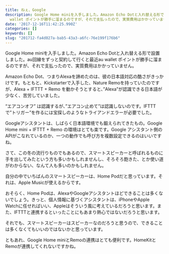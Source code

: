 ```yaml
---
title: ねぇ、Google
description: Google Home miniを入手しました。Amazon Echo Dotと入れ替える形で設置しました。au回線をずっと契約して行くと最近au
  wallet ポイントが勝手に溜まるのですが、それで支払ったので、実質費用はかかっていません。
date: '2017-12-16T11:42:25.990Z'
categories: []
keywords: []
slug: "201712-fa4d027a-bab5-43a3-a6fc-76e199f176b6"
---
```

Google Home miniを入手しました。Amazon Echo Dotと入れ替える形で設置しました。au回線をずっと契約して行くと最近au wallet ポイントが勝手に溜まるのですが、それで支払ったので、実質費用はかかっていません。

Amazon Echo Dot、つまりAlexaを諦めたのは、彼の日本語対応の酷さがきっかけです。もともと、Kickstarterで入手した、Nature Remoを持っていたのですが、Alexa + IFTTT + Remo を動かそうとすると、”Alexa”が認識できる日本語が少なく、苦労していました。

“エアコンオフ” は認識するが、”エアコン止めて”は認識しないのです。IFTTTで”トリガー”を作るには宝探しのようなトライアンドエラーが必要でした。

Googleアシスタントは、しばらく日本語環境でも鍛えられてきたもの。Google Home mini + IFTTT + Remo の環境はとても楽です。Google アシスタント側のAPIがこなれているのか、一つの動作でも呼び方を複数設定できるのはいいですね。

さて、この冬の流行りものでもあるので、スマートスピーカーと呼ばれるものに手を出してみたという方も多いかもしれませんし、そろそろ飽きた、とか使い道がわからない、なんて人も多いのかもしれません。

自分の中でいちばんのスマートスピーカーは、Home Podだと思っています。それは、Apple Musicが使えるからです。

おそらく、Home Podは、AlexaやGoogleアシスタントほどできることは多くないでしょう。きっと、個人情報に基づくアシスタントは、iPhoneやApple Watchに任せればいい、Appleはそういう風に考えているだろうと思います。また、IFTTTと連携するといったことにもあまり熱心ではないだろうと思います。

それでも、スマートスピーカーはスピーカーなのだろうと思うので、できることは多くなくてもいいのではないかと思っています。

ともあれ、Google Home miniとRemoの連携はとても便利です。HomeKitとRemoが連携してくれないですかね。